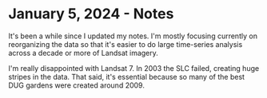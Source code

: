 # January 5, 2024 - Notes

It's been a while since I updated my notes.  I'm mostly focusing currently on reorganizing the data so that it's easier to do large time-series analysis across a decade or more of Landsat imagery.  

I'm really disappointed with Landsat 7.  In 2003 the SLC failed, creating huge stripes in the data. That said, it's essential because so many of the best DUG gardens were created around 2009.  